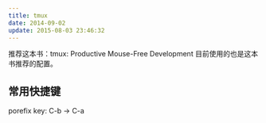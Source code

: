 ```yaml
---
title: tmux
date: 2014-09-02
update: 2015-08-03 23:46:32
---
```



推荐这本书：tmux: Productive Mouse-Free Development
目前使用的也是这本书推荐的配置。

## 常用快捷键
porefix key: C-b -> C-a

